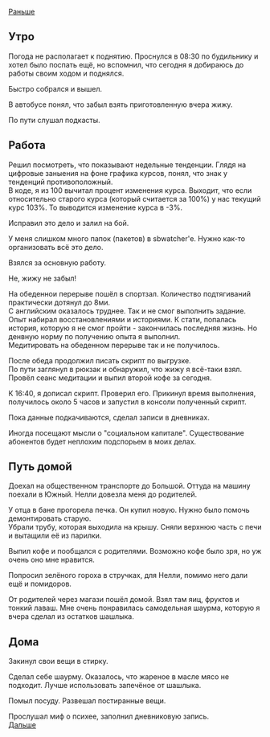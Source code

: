 [Раньше](2020.08.04.md)  
## Утро
Погода не располагает к поднятию. Проснулся в 08:30 по будильнику и хотел было поспать ещё, но вспомнил, что сегодня я добираюсь до работы своим ходом и поднялся.

Быстро собрался и вышел.

В автобусе понял, что забыл взять приготовленную вчера жижу.

По пути слушал подкасты.
## Работа
Решил посмотреть, что показывают недельные тенденции. Глядя на цифровые заныения на фоне графика курсов, понял, что знак у тенденций противоположный.  
В коде, я из 100 вычитал процент изменения курса. Выходит, что если относительно старого курса (который считается за 100%) у нас текущий курс 103%. То выводится изменение курса в -3%.

Исправил это дело и залил на бой.

У меня слишком много папок (пакетов) в sbwatcher'е. Нужно как-то организовать всё это дело.

Взялся за основную работу.

Не, жижу не забыл!

На обеденнои перерыве пошёл в спортзал. Количество подтягиваний практически дотянул до 8ми.  
С английским оказалось труднее. Так и не смог выполнить задание. Опыт набирал восстановлениями и историями. К стати, попалась история, которую я не смог пройти - закончилась последняя жизнь. Но денвную норму по получению опыта я выполнил.  
Медитировать на обеденном перерыве так и не получилось.

После обеда продолжил писать скрипт по выгрузке.  
По пути заглянул в рюкзак и обнаружил, что жижу я всё-таки взял.  
Провёл сеанс медитации и выпил второй кофе за сегодня.

К 16:40, я дописал скрипт. Проверил его. Прикинул время выполнения, получилось около 5 часов и запустил в консоли полученный скрипт.

Пока данные подкачиваются, сделал записи в дневниках.

Иногда посещают мысли о "социальном капитале". Существование абонентов будет неплохим подспорьем в моих делах.
## Путь домой
Доехал на общественном транспорте до Большой. Оттуда на машину поехали в Южный. Нелли довезла меня до родителей. 

У отца в бане прогорела печка. Он купил новую. Нужно было помочь демонтировать старую.  
Убрали трубу, которая выходила на крышу. Сняли верхнюю часть с печи и вытащили её из парилки.

Выпил кофе и пообщался с родителями. Возможно кофе было зря, но уж очень оно мне нравится.

Попросил зелёного гороха в стручках, для Нелли, помимо него дали ещё и помидоров.

От родителей через магази пошёл домой. Взял там яиц, фруктов и тонкий лаваш. Мне очень понравилась самодельная шаурма, которую я вчера сделал из остатков шашлыка.
## Дома
Закинул свои вещи в стирку.

Сделал себе шаурму. Оказалось, что жареное в масле мясо не подходит. Лучше использовать запечёное от шашлыка.

Помыл посуду. Развешал постиранные вещи.

Прослушал миф о психее, заполнил дневниковую запись.  
[Дальше](2020.08.06.md)